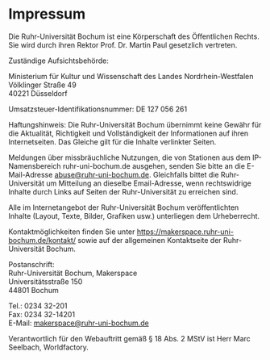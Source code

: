# Impressum

Die Ruhr-Universität Bochum ist eine Körperschaft des Öffentlichen Rechts. Sie wird durch ihren Rektor Prof. Dr. Martin Paul gesetzlich vertreten.

Zuständige Aufsichtsbehörde:  

Ministerium für Kultur und Wissenschaft des Landes Nordrhein-Westfalen  
Völklinger Straße 49  
40221 Düsseldorf  


Umsatzsteuer-Identifikationsnummer: DE 127 056 261


Haftungshinweis: Die Ruhr-Universität Bochum übernimmt keine Gewähr für die Aktualität, Richtigkeit und Vollständigkeit der Informationen auf ihren Internetseiten. Das Gleiche gilt für die Inhalte verlinkter Seiten.


Meldungen über missbräuchliche Nutzungen, die von Stationen aus dem IP-Namensbereich ruhr-uni-bochum.de ausgehen, senden Sie bitte an die E-Mail-Adresse abuse@ruhr-uni-bochum.de. Gleichfalls bittet die Ruhr-Universität um Mitteilung an dieselbe Email-Adresse, wenn rechtswidrige Inhalte durch Links auf Seiten der Ruhr-Universität zu erreichen sind.  

Alle im Internetangebot der Ruhr-Universität Bochum veröffentlichten Inhalte (Layout, Texte, Bilder, Grafiken usw.) unterliegen dem Urheberrecht.  

Kontaktmöglichkeiten finden Sie unter https://makerspace.ruhr-uni-bochum.de/kontakt/ sowie auf der allgemeinen Kontaktseite der Ruhr-Universität Bochum.  

Postanschrift:  
Ruhr-Universität Bochum, Makerspace  
Universitätsstraße 150  
44801 Bochum  

Tel.: 0234 32-201  
Fax: 0234 32-14201  
E-Mail: makerspace@ruhr-uni-bochum.de  

Verantwortlich für den Webauftritt gemäß § 18 Abs. 2 MStV ist Herr Marc Seelbach, Worldfactory.